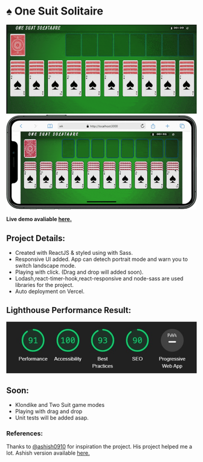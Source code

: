 # :spades: One Suit Solitaire

<p align="center">
<img src="./src/assets/gifs/web-gif.gif" alt="web-gif" width="600"/>
  <br/>
<img src="./src/assets/gifs/mobile-gif.gif" alt="mobile-gif" width="600"/>
</p>

**Live demo avaliable [here.](https://solitaire-one-suit-react.vercel.app/)**

## Project Details:

- Created with ReactJS & styled using with Sass.
- Responsive UI added. App can detech portrait mode and warn you to switch landscape mode.
- Playing with click. (Drag and drop will added soon).
- Lodash,react-timer-hook,react-responsive and node-sass are used libraries for the project.
- Auto deployment on Vercel.

## Lighthouse Performance Result:

![Performance Result](./src/assets/light-house-performance.jpg)

## Soon:

- Klondike and Two Suit game modes
- Playing with drag and drop
- Unit tests will be added asap.

### References:
Thanks to [@ashish0910](https://github.com/ashish0910) for inspiration the project. His project helped me a lot. 
Ashish version available [here.](https://github.com/ashish0910/React-Solitaire)
